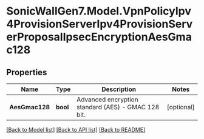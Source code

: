 # SonicWallGen7.Model.VpnPolicyIpv4ProvisionServerIpv4ProvisionServerProposalIpsecEncryptionAesGmac128

## Properties

Name | Type | Description | Notes
------------ | ------------- | ------------- | -------------
**AesGmac128** | **bool** | Advanced encryption standard (AES) - GMAC 128 bit. | [optional] 

[[Back to Model list]](../README.md#documentation-for-models) [[Back to API list]](../README.md#documentation-for-api-endpoints) [[Back to README]](../README.md)

